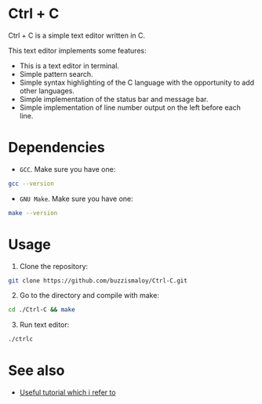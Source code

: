 # Ctrl + C

Ctrl + C is a simple text editor written in C.

This text editor implements some features:

* This is a text editor in terminal.
* Simple pattern search.
* Simple syntax highlighting of the C language with the opportunity to add other languages.
* Simple implementation of the status bar and message bar.
* Simple implementation of line number output on the left before each line.

# Dependencies

* `GCC`. Make sure you have one:
```bash
gcc --version
```

* `GNU Make`. Make sure you have one:
```bash
make --version
```

# Usage

1. Clone the repository:
```bash
git clone https://github.com/buzzismaloy/Ctrl-C.git
```

2. Go to the directory and compile with make:
```bash
cd ./Ctrl-C && make
```

3. Run text editor:
```bash
./ctrlc
```

# See also

* [Useful tutorial which i refer to](https://viewsourcecode.org/snaptoken/kilo/index.html)
